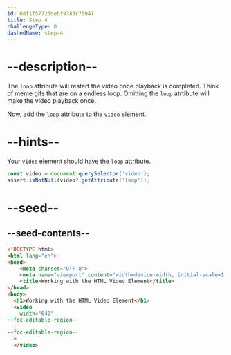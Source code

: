 ```yaml
---
id: 68f1f57723debf9383c75947
title: Step 4
challengeType: 0
dashedName: step-4
---
```


# --description--

The `loop` attribute will restart the video once
playback is completed. Think of meme gifs that are
on a endless loop. Omitting the `loop` atrtibute
will make the video playback once.

Now, add the `loop` attribute to the `video` element.

# --hints--

Your `video` element should have the `loop` attribute.

```js
const video = document.querySelector('video');
assert.isNotNull(video?.getAttribute('loop'));
```

# --seed--

## --seed-contents--

```html
<!DOCTYPE html>
<html lang="en">
<head>
    <meta charset="UTF-8">
    <meta name="viewport" content="width=device-width, initial-scale=1.0">
    <title>Working with the HTML Video Element</title>
</head>
<body>
  <h1>Working with the HTML Video Element</h1>
  <video
    width="640"
--fcc-editable-region--

--fcc-editable-region--
  >
  </video>
```

